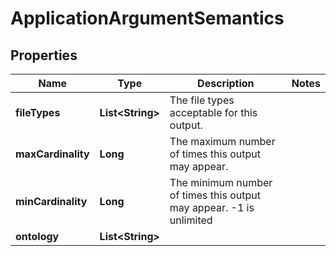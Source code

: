
# ApplicationArgumentSemantics

## Properties
Name | Type | Description | Notes
------------ | ------------- | ------------- | -------------
**fileTypes** | **List&lt;String&gt;** | The file types acceptable for this output. | 
**maxCardinality** | **Long** | The maximum number of times this output may appear. | 
**minCardinality** | **Long** | The minimum number of times this output may appear. -1 is unlimited | 
**ontology** | **List&lt;String&gt;** |  | 



